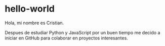 # hello-world
Hola, mi nombre es Cristian.

Despues de estudiar Python y JavaScript por un buen tiempo me decido a iniciar en GitHub para colaborar en proyectos interesantes.

